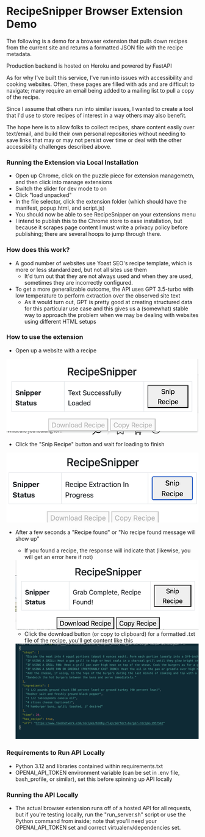 # RecipeSnipper Browser Extension Demo
The following is a demo for a browser extension that pulls down recipes from the current site and returns a formatted JSON file with the recipe metadata. 

Production backend is hosted on Heroku and powered by FastAPI

As for why I've built this service, I've run into issues with accessibility and cooking websites. Often, these pages are filled with ads and are difficult to navigate; many require an email being added to a mailing list to pull a copy of the recipe. 

Since I assume that others run into similar issues, I wanted to create a tool that I'd use to store recipes of interest in a way others may also benefit.

The hope here is to allow folks to collect recipes, share content easily over text/email, and build their own personal repositories without needing to save links that may or may not persist over time or deal with the other accessibility challenges described above.

### Running the Extension via Local Installation
- Open up Chrome, click on the puzzle piece for extension managemetn, and then click into manage extensions
- Switch the slider for dev mode to on
- Click "load unpacked"
- In the file selector, click the extension folder (which should have the manifest, popup.html, and script.js)
- You should now be able to see RecipeSnipper on your extensions menu
- I intend to publish this to the Chrome store to ease installation, but because it scrapes page content I must write a privacy policy before publishing; there are several hoops to jump through there.

### How does this work?
- A good number of websites use Yoast SEO's recipe template, which is more or less standardized, but not all sites use them
    - It'd turn out that they are not always used and when they are used, sometimes they are incorrectly configured.
- To get a more generalizable outcome, the API uses GPT 3.5-turbo with low temperature to perform extraction over the observed site text
    - As it would turn out, GPT is pretty good at creating structured data for this particular use case and this gives us a (somewhat) stable way to approach the problem when we may be dealing with websites using different HTML setups

### How to use the extension
- Open up a website with a recipe
<img src="screenshots/first_frame.png"> 

- Click the "Snip Recipe" button and wait for loading to finish
<img src="screenshots/loading.png">

- After a few seconds a "Recipe found" or "No recipe found message will show up"
    - If you found a recipe, the response will indicate that (likewise, you will get an error here if not)
    <img src="screenshots/success.png">

    - Click the download button (or copy to clipboard) for a formatted .txt file of the recipe, you'll get content like this
    <img src="screenshots/output.png">

### Requirements to Run API Locally
- Python 3.12 and libraries contained within requirements.txt
- OPENAI_API_TOKEN environment variable (can be set in .env file, bash_profile, or similar), set this before spinning up API locally

### Running the API Locally
- The actual browser extension runs off of a hosted API for all requests, but if you're testing locally, run the "run_server.sh" script or use the Python command from inside; note that you'll need your OPENAI_API_TOKEN set and correct virtualenv/dependencies set.
  
